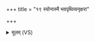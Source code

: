 +++
title = "१९ स्योनास्मै भवपृथिव्यनृक्षरा"

+++
<details><summary>मूलम् (VS)</summary>

स्यो॒नास्मै॑ भवपृथिव्यनृक्ष॒रा नि॒वेश॑नी।  
यच्छा॑स्मै॒ शर्म॑ स॒प्रथाः॑ ॥
</details>
